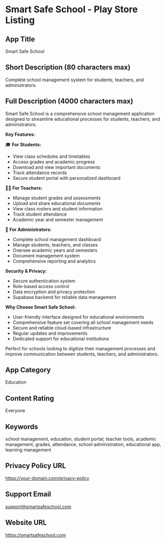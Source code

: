 # Smart Safe School - Play Store Listing

## App Title
Smart Safe School

## Short Description (80 characters max)
Complete school management system for students, teachers, and administrators.

## Full Description (4000 characters max)
Smart Safe School is a comprehensive school management application designed to streamline educational processes for students, teachers, and administrators.

**Key Features:**

🎓 **For Students:**
- View class schedules and timetables
- Access grades and academic progress
- Download and view important documents
- Track attendance records
- Secure student portal with personalized dashboard

👨‍🏫 **For Teachers:**
- Manage student grades and assessments
- Upload and share educational documents
- View class rosters and student information
- Track student attendance
- Academic year and semester management

🏫 **For Administrators:**
- Complete school management dashboard
- Manage students, teachers, and classes
- Oversee academic years and semesters
- Document management system
- Comprehensive reporting and analytics

**Security & Privacy:**
- Secure authentication system
- Role-based access control
- Data encryption and privacy protection
- Supabase backend for reliable data management

**Why Choose Smart Safe School:**
- User-friendly interface designed for educational environments
- Comprehensive feature set covering all school management needs
- Secure and reliable cloud-based infrastructure
- Regular updates and improvements
- Dedicated support for educational institutions

Perfect for schools looking to digitize their management processes and improve communication between students, teachers, and administrators.

## App Category
Education

## Content Rating
Everyone

## Keywords
school management, education, student portal, teacher tools, academic management, grades, attendance, school administration, educational app, learning management

## Privacy Policy URL
https://your-domain.com/privacy-policy

## Support Email
support@smartsafeschool.com

## Website URL
https://smartsafeschool.com